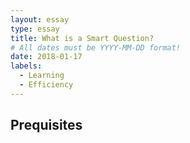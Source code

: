 ```yaml
---
layout: essay
type: essay
title: What is a Smart Question?
# All dates must be YYYY-MM-DD format!
date: 2018-01-17
labels:
  - Learning
  - Efficiency
---
```


## Prequisites 
